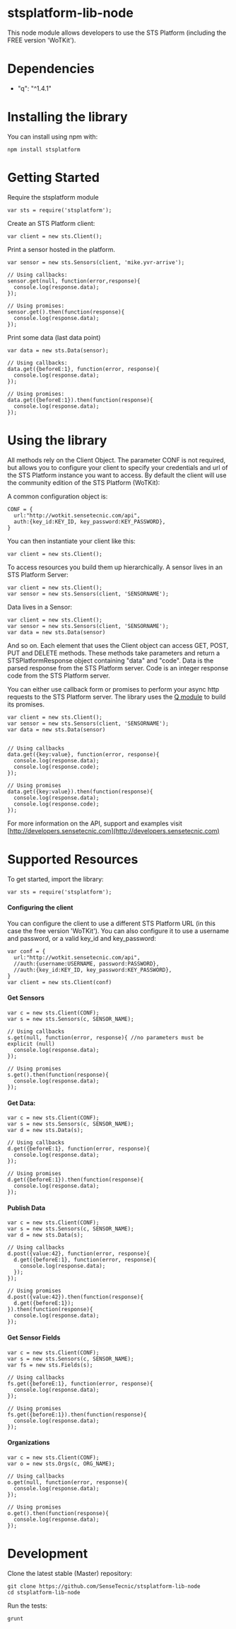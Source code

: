 # stsplatform-lib-node

This node module allows developers to use the STS Platform (including the FREE version 'WoTKit').

# Dependencies

*   "q": "^1.4.1"

# Installing the library

You can install using npm with:

```
npm install stsplatform
```

# Getting Started

Require the stsplatform module

```
var sts = require('stsplatform');
```

Create an STS Platform client:

```
var client = new sts.Client();
```

Print a sensor hosted in the platform.

```
var sensor = new sts.Sensors(client, 'mike.yvr-arrive');

// Using callbacks:
sensor.get(null, function(error,response){
  console.log(response.data);
});

// Using promises:
sensor.get().then(function(response){
  console.log(response.data);
});
```

Print some data (last data point)
```
var data = new sts.Data(sensor);

// Using callbacks:
data.get({beforeE:1}, function(error, response){
  console.log(response.data);
});

// Using promises:
data.get({beforeE:1}).then(function(response){
  console.log(response.data);
});
```

# Using the library

All methods rely on the Client Object. The parameter CONF is not required, but allows you to configure your client to specify your credentials and url of the STS Platform instance you want to access. By default the client will use the community edition of the STS Platform (WoTKit):

A common configuration object is:

```
CONF = {
  url:"http://wotkit.sensetecnic.com/api",
  auth:{key_id:KEY_ID, key_password:KEY_PASSWORD},  
}
```

You can then instantiate your client like this:

```
var client = new sts.Client();
```

To access resources you build them up hierarchically. A sensor lives in an STS Platform Server:
```
var client = new sts.Client();
var sensor = new sts.Sensors(client, 'SENSORNAME');
```

Data lives in a Sensor:
```
var client = new sts.Client();
var sensor = new sts.Sensors(client, 'SENSORNAME');
var data = new sts.Data(sensor)
```

And so on. Each element that uses the Client object can access GET, POST, PUT and DELETE methods. These methods take parameters and return a STSPlatformResponse object containing "data" and "code". Data is the parsed response from the STS Platform server. Code is an integer response code from the STS Platform server.

You can either use callback form or promises to perform your async http requests to the STS Platform server. The library uses the [Q module](https://www.npmjs.com/package/q) to build its promises.

```
var client = new sts.Client();
var sensor = new sts.Sensors(client, 'SENSORNAME');
var data = new sts.Data(sensor)


// Using callbacks
data.get({key:value}, function(error, response){
  console.log(response.data);
  console.log(response.code);
});

// Using promises
data.get({key:value}).then(function(response){
  console.log(response.data);
  console.log(response.code);
});
```

For more information on the API, support and examples visit [http://developers.sensetecnic.com](http://developers.sensetecnic.com)

# Supported Resources

To get started, import the library:
```
var sts = require('stsplatform');
```

#### Configuring the client

You can configure the client to use a different STS Platform URL (in this case the free version 'WoTKit'). You can also configure it to use a username and password, or a valid key_id and key_password:
```
var conf = {
  url:"http://wotkit.sensetecnic.com/api",
  //auth:{username:USERNAME, password:PASSWORD},
  //auth:{key_id:KEY_ID, key_password:KEY_PASSWORD},  
}
var client = new sts.Client(conf)
```

#### Get Sensors

```
var c = new sts.Client(CONF);
var s = new sts.Sensors(c, SENSOR_NAME);

// Using callbacks
s.get(null, function(error, response){ //no parameters must be explicit (null)
  console.log(response.data);
});

// Using promises
s.get().then(function(response){
  console.log(response.data);
});
```

#### Get Data:

```
var c = new sts.Client(CONF);
var s = new sts.Sensors(c, SENSOR_NAME);
var d = new sts.Data(s);

// Using callbacks
d.get({beforeE:1}, function(error, response){
  console.log(response.data);
});

// Using promises
d.get({beforeE:1}).then(function(response){
  console.log(response.data);
});
```

#### Publish Data

```
var c = new sts.Client(CONF);
var s = new sts.Sensors(c, SENSOR_NAME);
var d = new sts.Data(s);

// Using callbacks
d.post({value:42}, function(error, response){
  d.get({beforeE:1}, function(error, response){
    console.log(response.data);
  });
});

// Using promises
d.post({value:42}).then(function(response){
  d.get({beforeE:1});
}).then(function(response){
  console.log(response.data);
});
```

#### Get Sensor Fields

```
var c = new sts.Client(CONF);
var s = new sts.Sensors(c, SENSOR_NAME);
var fs = new sts.Fields(s);

// Using callbacks
fs.get({beforeE:1}, function(error, response){
  console.log(response.data);
});

// Using promises
fs.get({beforeE:1}).then(function(response){
  console.log(response.data);
});
```

#### Organizations

```
var c = new sts.Client(CONF);
var o = new sts.Orgs(c, ORG_NAME);

// Using callbacks
o.get(null, function(error, response){
  console.log(response.data);
});

// Using promises
o.get().then(function(response){
  console.log(response.data);
});
```

# Development

Clone the latest stable (Master) repository:

```
git clone https://github.com/SenseTecnic/stsplatform-lib-node
cd stsplatform-lib-node
```

Run the tests:

```
grunt
```
